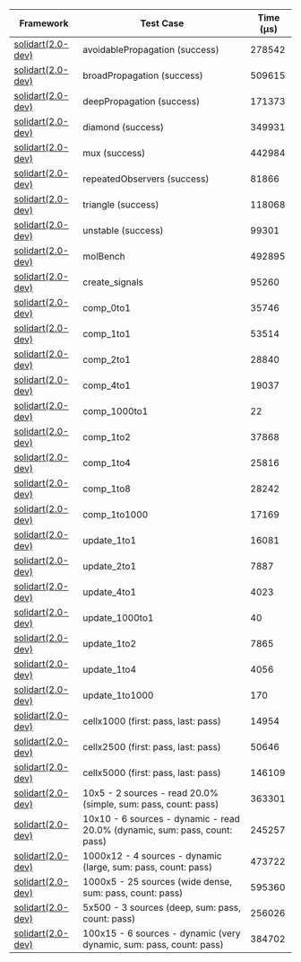 | Framework | Test Case | Time (μs) |
| --- | --- | --- |
| [solidart(2.0-dev)](https://github.com/nank1ro/solidart/tree/dev) | avoidablePropagation (success) | 278542 |
| [solidart(2.0-dev)](https://github.com/nank1ro/solidart/tree/dev) | broadPropagation (success) | 509615 |
| [solidart(2.0-dev)](https://github.com/nank1ro/solidart/tree/dev) | deepPropagation (success) | 171373 |
| [solidart(2.0-dev)](https://github.com/nank1ro/solidart/tree/dev) | diamond (success) | 349931 |
| [solidart(2.0-dev)](https://github.com/nank1ro/solidart/tree/dev) | mux (success) | 442984 |
| [solidart(2.0-dev)](https://github.com/nank1ro/solidart/tree/dev) | repeatedObservers (success) | 81866 |
| [solidart(2.0-dev)](https://github.com/nank1ro/solidart/tree/dev) | triangle (success) | 118068 |
| [solidart(2.0-dev)](https://github.com/nank1ro/solidart/tree/dev) | unstable (success) | 99301 |
| [solidart(2.0-dev)](https://github.com/nank1ro/solidart/tree/dev) | molBench | 492895 |
| [solidart(2.0-dev)](https://github.com/nank1ro/solidart/tree/dev) | create_signals | 95260 |
| [solidart(2.0-dev)](https://github.com/nank1ro/solidart/tree/dev) | comp_0to1 | 35746 |
| [solidart(2.0-dev)](https://github.com/nank1ro/solidart/tree/dev) | comp_1to1 | 53514 |
| [solidart(2.0-dev)](https://github.com/nank1ro/solidart/tree/dev) | comp_2to1 | 28840 |
| [solidart(2.0-dev)](https://github.com/nank1ro/solidart/tree/dev) | comp_4to1 | 19037 |
| [solidart(2.0-dev)](https://github.com/nank1ro/solidart/tree/dev) | comp_1000to1 | 22 |
| [solidart(2.0-dev)](https://github.com/nank1ro/solidart/tree/dev) | comp_1to2 | 37868 |
| [solidart(2.0-dev)](https://github.com/nank1ro/solidart/tree/dev) | comp_1to4 | 25816 |
| [solidart(2.0-dev)](https://github.com/nank1ro/solidart/tree/dev) | comp_1to8 | 28242 |
| [solidart(2.0-dev)](https://github.com/nank1ro/solidart/tree/dev) | comp_1to1000 | 17169 |
| [solidart(2.0-dev)](https://github.com/nank1ro/solidart/tree/dev) | update_1to1 | 16081 |
| [solidart(2.0-dev)](https://github.com/nank1ro/solidart/tree/dev) | update_2to1 | 7887 |
| [solidart(2.0-dev)](https://github.com/nank1ro/solidart/tree/dev) | update_4to1 | 4023 |
| [solidart(2.0-dev)](https://github.com/nank1ro/solidart/tree/dev) | update_1000to1 | 40 |
| [solidart(2.0-dev)](https://github.com/nank1ro/solidart/tree/dev) | update_1to2 | 7865 |
| [solidart(2.0-dev)](https://github.com/nank1ro/solidart/tree/dev) | update_1to4 | 4056 |
| [solidart(2.0-dev)](https://github.com/nank1ro/solidart/tree/dev) | update_1to1000 | 170 |
| [solidart(2.0-dev)](https://github.com/nank1ro/solidart/tree/dev) | cellx1000 (first: pass, last: pass) | 14954 |
| [solidart(2.0-dev)](https://github.com/nank1ro/solidart/tree/dev) | cellx2500 (first: pass, last: pass) | 50646 |
| [solidart(2.0-dev)](https://github.com/nank1ro/solidart/tree/dev) | cellx5000 (first: pass, last: pass) | 146109 |
| [solidart(2.0-dev)](https://github.com/nank1ro/solidart/tree/dev) | 10x5 - 2 sources - read 20.0% (simple, sum: pass, count: pass) | 363301 |
| [solidart(2.0-dev)](https://github.com/nank1ro/solidart/tree/dev) | 10x10 - 6 sources - dynamic - read 20.0% (dynamic, sum: pass, count: pass) | 245257 |
| [solidart(2.0-dev)](https://github.com/nank1ro/solidart/tree/dev) | 1000x12 - 4 sources - dynamic (large, sum: pass, count: pass) | 473722 |
| [solidart(2.0-dev)](https://github.com/nank1ro/solidart/tree/dev) | 1000x5 - 25 sources (wide dense, sum: pass, count: pass) | 595360 |
| [solidart(2.0-dev)](https://github.com/nank1ro/solidart/tree/dev) | 5x500 - 3 sources (deep, sum: pass, count: pass) | 256026 |
| [solidart(2.0-dev)](https://github.com/nank1ro/solidart/tree/dev) | 100x15 - 6 sources - dynamic (very dynamic, sum: pass, count: pass) | 384702 |
